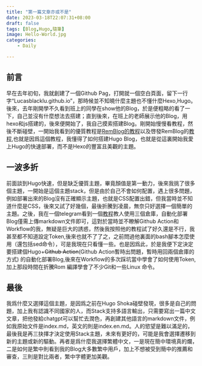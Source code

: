 ```yaml
---
title: "第一篇文章亦或不是"
date: 2023-03-18T22:07:31+08:00
draft: false
tags: [Blog,Hugo,隨筆]
image: Hello-World.jpg
categories:
    - Daily

---
```

## 前言
早在去年初旬，我就創建了一個Github Pag，打開就一個空白頁面，留下一行字“Lucasblacklu.github.io”，那時候並不知曉什麼主題也不懂什麼Hexo,Hugo。後來，去年剛開學不久看到班上的同學在show他的Blog，於是便粗略的看了一下，自己並沒有什麼想法去搭建；直到後來，在班上的老師展示他的Blog，用hexo和js搭建的，後來便開始了，我自己摸索搭建Blog。剛開始慢慢看教程，然後不斷碰壁，一開始我看到的優質教程是[RemBlog的教程](https://huangno1.github.io/hugo_theme_change/)以及啓發RemBlog的[教程](https://medium.com/@chswei/%E5%9C%A8-github-%E9%83%A8%E7%BD%B2-hugo-%E9%9D%9C%E6%85%8B%E7%B6%B2%E7%AB%99-9c40682dfe40),也就是因爲這個教程，我懂得了如何搭建Hugo Blog，也就是從這裏開始我愛上Hugo的快速部署，而不是Hexo的豐富且美觀的主題。


## 一波多折
前面談到Hugo快速，但是缺乏優質主題，畢竟顏值是第一動力，後來我挑了很多個主題，一開始是這個主題stack，但是由於自己不會如何配置，遇上很多問題，例如部署出來的Blog沒有正確顯示主題，也就是CSS配置出錯，但我當時並不知道什麼是CSS，後來又試了好幾個，最後折騰到凌晨，無奈只好選擇一個簡單的主題。之後，我在一個telegram看到一個[教程](https://wol.moe/%E5%9F%BA%E4%BA%8Ehugo-github-actions-cloudflare-pages%E7%9A%84%E8%87%AA%E6%9E%84%E5%BB%BA%E5%8D%9A%E5%AE%A2%E7%B3%BB%E7%BB%9F%E7%9A%84%E9%83%A8%E7%BD%B2/)教人使用三個倉庫，自動化部署Blog僅需上傳markdown文件即可，這對於當時並不瞭解Github Action和Workflow的我，無疑是巨大的誘惑，然後我按照他的教程試了好久還是不行，我甚至都不知道設定Token,後來也就不了了之，之前問過他裏面的bash腳本怎麼使用（還包括sed命令），可是我現在只看懂一些。也是因爲此，於是我便下定決定要搭建個Hugo+~~Github Action~~(Github Action暫時出問題，暫時用回兩個倉庫的方式) 的自動化部署Blog,後來在Workflow的多次踩坑當中學會了如何使用Token,加上那段時間在折騰Rom 編譯學會了不少Git和一些Linux 命令。

## 最後
我爲什麼又選擇這個主題，是因爲之前在Hugo Shoka碰壁發現，很多是自己的問題，加上我有認識不同國家的人，而Stack支持多語言輸出，只需要寫出一篇中文文章，把他發給chatgpt可以幫忙去潤色，再創建其他語言的markdown文件，例如我原始文件是index.md，英文的則是index.en.md。人的慾望是難以滿足的，最後我是再三抉擇才決定使用Stack主題，未來有更好的，可能是我會選擇遷移到新的主題或新的驅動。再者是爲什麼我選擇繁體中文，一是現在簡中環境真的爛，二是如何是繁中則看到我的Blog大多數繁中用戶，加上不想被受到簡中的推薦和審查，三則是對比兩者，繁中字體更加美觀。

